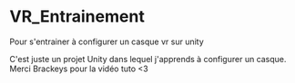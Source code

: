 # VR_Entrainement
Pour s'entrainer à configurer un casque vr sur unity


C'est juste un projet Unity dans lequel j'apprends à configurer un casque.
Merci Brackeys pour la vidéo tuto <3

